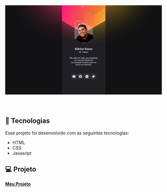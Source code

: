 <h1 align="center">
    <img alt="Letmeask" src="images/preview.png" />
</h1>

<br>

## 🧪 Tecnologias

Esse projeto foi desenvolvido com as seguintes tecnologias:

- HTML
- CSS
- Javasript

## 💻 Projeto

**[Meu Projeto](https://kierico.github.io/nlworigin/)**
